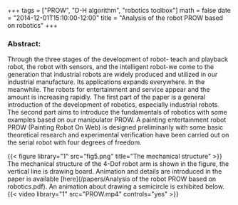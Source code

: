 ﻿+++
tags = ["PROW", "D-H algorithm", "robotics toolbox"]
math = false
date = "2014-12-01T15:10:00-12:00"
title = "Analysis of the robot PROW based on robotics"
+++
### Abstract:

Through the three stages of the development of robot- teach and playback robot, the robot with sensors, and the intelligent robot-we come to the generation that industrial robots are widely produced and utilized in our industrial manufacture. Its applications expands everywhere. In the meanwhile. The robots for entertainment and service appear and the amount is increasing rapidly. The first part of the paper is a general introduction of the development of robotics, especially industrial robots. The second part aims to introduce the fundamentals of robotics with some examples based on our manipulator PROW. A painting entertainment robot PROW (Painting Robot On Web) is designed preliminarily with some basic theoretical research and experimental verification have been carried out on the serial robot with four degrees of freedom.

{{< figure library="1" src="fig5.png" title="The mechanical structure" >}}
The mechanical structure of the 4-Dof robot arm is shown in the figure, the vertical line is drawing board. Animation and details are introduced in the paper is available [here](/papers/Analysis of the robot PROW based on robotics.pdf). An animation about drawing a semicircle is exhibited below.
{{< video library="1" src="PROW.mp4" controls="yes" >}}


